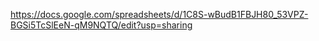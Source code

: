 https://docs.google.com/spreadsheets/d/1C8S-wBudB1FBJH80_53VPZ-BGSi5TcSlEeN-qM9NQTQ/edit?usp=sharing

